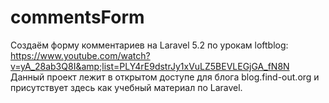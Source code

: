 # commentsForm
Создаём форму комментариев на Laravel 5.2 по урокам loftblog: https://www.youtube.com/watch?v=yA_28ab3Q8I&amp;list=PLY4rE9dstrJy1xVuLZ5BEVLEGjGA_fN8N
Данный проект лежит в открытом доступе для блога blog.find-out.org и присутствует здесь как учебный материал по Laravel.
